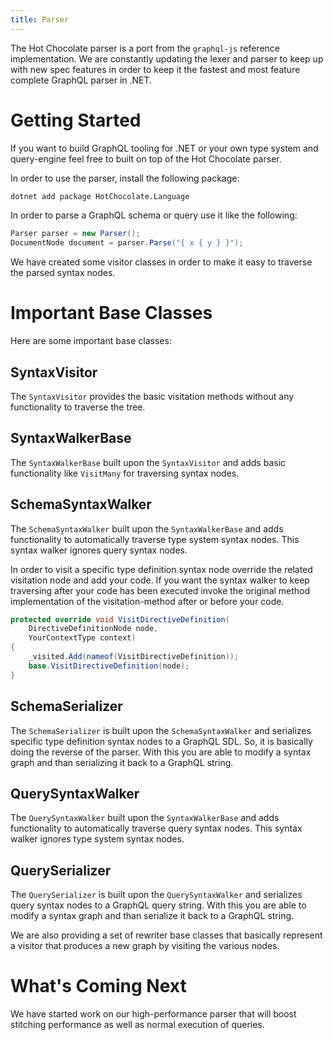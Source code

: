 ```yaml
---
title: Parser
---
```


The Hot Chocolate parser is a port from the `graphql-js` reference implementation. We are constantly updating the lexer and parser to keep up with new spec features in order to keep it the fastest and most feature complete GraphQL parser in .NET.

# Getting Started

If you want to build GraphQL tooling for .NET or your own type system and query-engine feel free to built on top of the Hot Chocolate parser.

In order to use the parser, install the following package:

```bash
dotnet add package HotChocolate.Language
```

In order to parse a GraphQL schema or query use it like the following:

```csharp
Parser parser = new Parser();
DocumentNode document = parser.Parse("{ x { y } }");
```

We have created some visitor classes in order to make it easy to traverse the parsed syntax nodes.

# Important Base Classes

Here are some important base classes:

## SyntaxVisitor

The `SyntaxVisitor` provides the basic visitation methods without any functionality to traverse the tree.

## SyntaxWalkerBase

The `SyntaxWalkerBase` built upon the `SyntaxVisitor` and adds basic functionality like `VisitMany` for traversing syntax nodes.

## SchemaSyntaxWalker

The `SchemaSyntaxWalker` built upon the `SyntaxWalkerBase` and adds functionality to automatically traverse type system syntax nodes. This syntax walker ignores query syntax nodes.

In order to visit a specific type definition syntax node override the related visitation node and add your code. If you want the syntax walker to keep traversing after your code has been executed invoke the original method implementation of the visitation-method after or before your code.

```csharp
protected override void VisitDirectiveDefinition(
    DirectiveDefinitionNode node,
    YourContextType context)
{
    _visited.Add(nameof(VisitDirectiveDefinition));
    base.VisitDirectiveDefinition(node);
}
```

## SchemaSerializer

The `SchemaSerializer` is built upon the `SchemaSyntaxWalker` and serializes specific type definition syntax nodes to a GraphQL SDL. So, it is basically doing the reverse of the parser. With this you are able to modify a syntax graph and than serializing it back to a GraphQL string.

## QuerySyntaxWalker

The `QuerySyntaxWalker` built upon the `SyntaxWalkerBase` and adds functionality to automatically traverse query syntax nodes. This syntax walker ignores type system syntax nodes.

## QuerySerializer

The `QuerySerializer` is built upon the `QuerySyntaxWalker` and serializes query syntax nodes to a GraphQL query string. With this you are able to modify a syntax graph and than serialize it back to a GraphQL string.

We are also providing a set of rewriter base classes that basically represent a visitor that produces a new graph by visiting the various nodes.

# What's Coming Next

We have started work on our high-performance parser that will boost stitching performance as well as normal execution of queries.
